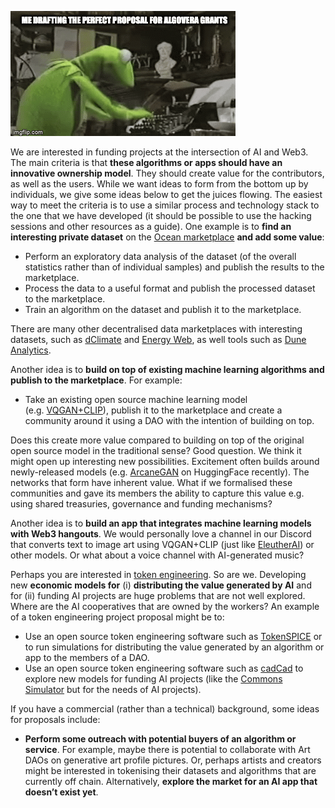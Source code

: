 ![](./assets/muppet_algo.gif)

We are interested in funding projects at the intersection of AI and Web3. The main criteria is that **these algorithms or apps should have an innovative ownership model**. They should create value for the contributors, as well as the users. While we want ideas to form from the bottom up by individuals, we give some ideas below to get the juices flowing. The easiest way to meet the criteria is to use a similar process and technology stack to the one that we have developed (it should be possible to use the hacking sessions and other resources as a guide). One example is to **find an interesting private dataset** on the [Ocean marketplace](https://market.oceanprotocol.com/) **and add some value**:

- Perform an exploratory data analysis of the dataset (of the overall statistics rather than of individual samples) and publish the results to the marketplace.
- Process the data to a useful format and publish the processed dataset to the marketplace.
- Train an algorithm on the dataset and publish it to the marketplace.

There are many other decentralised data marketplaces with interesting datasets, such as [dClimate](https://www.dclimate.net/) and [Energy Web](https://www.energyweb.org/), as well tools such as [Dune Analytics](https://dune.xyz/browse/dashboards).

Another idea is to **build on top of existing machine learning algorithms and publish to the marketplace**. For example:

- Take an existing open source machine learning model (e.g. [VQGAN+CLIP](https://ml.berkeley.edu/blog/posts/clip-art/)), publish it to the marketplace and create a community around it using a DAO with the intention of building on top.

Does this create more value compared to building on top of the original open source model in the traditional sense? Good question. We think it might open up interesting new possibilities. Excitement often builds around newly-released models (e.g. [ArcaneGAN](https://huggingface.co/spaces/akhaliq/ArcaneGAN) on HuggingFace recently). The networks that form have inherent value. What if we formalised these communities and gave its members the ability to capture this value e.g. using shared treasuries, governance and funding mechanisms?

Another idea is to **build an app that integrates machine learning models with Web3 hangouts**. We would personally love a channel in our Discord that converts text to image art using VQGAN+CLIP (just like [EleutherAI](https://www.eleuther.ai/)) or other models. Or what about a voice channel with AI-generated music?

Perhaps you are interested in [token engineering](https://blog.oceanprotocol.com/towards-a-practice-of-token-engineering-b02feeeff7ca). So are we. Developing new **economic models for** (i) **distributing the value generated by AI** and for (ii) funding AI projects are huge problems that are not well explored. Where are the AI cooperatives that are owned by the workers? An example of a token engineering project proposal might be to:

- Use an open source token engineering software such as [TokenSPICE](https://github.com/tokenspice/tokenspice) or to run simulations for distributing the value generated by an algorithm or app to the members of a DAO.
- Use an open source token engineering software such as [cadCad](https://cadcad.org/) to explore new models for funding AI projects (like the [Commons Simulator](https://sim.commonsstack.org/) but for the needs of AI projects).

If you have a commercial (rather than a technical) background, some ideas for proposals include:

- **Perform some outreach with potential buyers of an algorithm or service**. For example, maybe there is potential to collaborate with Art DAOs on generative art profile pictures. Or, perhaps artists and creators might be interested in tokenising their datasets and algorithms that are currently off chain. Alternatively, **explore the market for an AI app that doesn’t exist yet**.